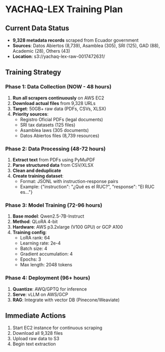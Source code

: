# YACHAQ-LEX Training Plan

## Current Data Status
- **9,328 metadata records** scraped from Ecuador government
- **Sources**: Datos Abiertos (8,739), Asamblea (305), SRI (125), GAD (88), Academic (28), Others (43)
- **Location**: s3://yachaq-lex-raw-0017472631/

## Training Strategy

### Phase 1: Data Collection (NOW - 48 hours)
1. **Run all scrapers continuously** on AWS EC2
2. **Download actual files** from 9,328 URLs
3. **Target**: 50GB+ raw data (PDFs, CSVs, XLSX)
4. **Priority sources**:
   - Registro Oficial PDFs (legal documents)
   - SRI tax datasets (125 files)
   - Asamblea laws (305 documents)
   - Datos Abiertos files (8,739 resources)

### Phase 2: Data Processing (48-72 hours)
1. **Extract text** from PDFs using PyMuPDF
2. **Parse structured data** from CSV/XLSX
3. **Clean and deduplicate**
4. **Create training dataset**:
   - Format: JSONL with instruction-response pairs
   - Example: {"instruction": "¿Qué es el RUC?", "response": "El RUC es..."}

### Phase 3: Model Training (72-96 hours)
1. **Base model**: Qwen2.5-7B-Instruct
2. **Method**: QLoRA 4-bit
3. **Hardware**: AWS p3.2xlarge (V100 GPU) or GCP A100
4. **Training config**:
   - LoRA rank: 64
   - Learning rate: 2e-4
   - Batch size: 4
   - Gradient accumulation: 4
   - Epochs: 3
   - Max length: 2048 tokens

### Phase 4: Deployment (96+ hours)
1. **Quantize**: AWQ/GPTQ for inference
2. **Serve**: vLLM on AWS/GCP
3. **RAG**: Integrate with vector DB (Pinecone/Weaviate)

## Immediate Actions
1. Start EC2 instance for continuous scraping
2. Download all 9,328 files
3. Upload raw data to S3
4. Begin text extraction
